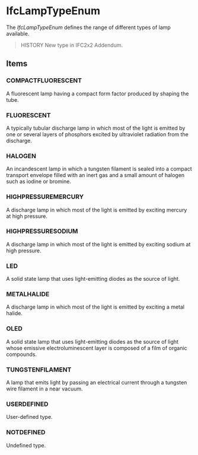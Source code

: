# IfcLampTypeEnum

The _IfcLampTypeEnum_ defines the range of different types of lamp available.<!-- end of definition -->

> HISTORY New type in IFC2x2 Addendum.

## Items

### COMPACTFLUORESCENT
A fluorescent lamp having a compact form factor produced by shaping the tube.

### FLUORESCENT
A typically tubular discharge lamp in which most of the light is emitted by one or several layers of phosphors excited by ultraviolet radiation from the discharge.

### HALOGEN
An incandescent lamp in which a tungsten filament is sealed into a compact transport envelope filled with an inert gas and a small amount of halogen such as iodine or bromine.

### HIGHPRESSUREMERCURY
A discharge lamp in which most of the light is emitted by exciting mercury at high pressure.

### HIGHPRESSURESODIUM
A discharge lamp in which most of the light is emitted by exciting sodium at high pressure.

### LED
A solid state lamp that uses light-emitting diodes as the source of light.

### METALHALIDE
A discharge lamp in which most of the light is emitted by exciting a metal halide.

### OLED
A solid state lamp that uses light-emitting diodes as the source of light whose emissive electroluminescent layer is composed of a film of organic compounds.

### TUNGSTENFILAMENT
A lamp that emits light by passing an electrical current through a tungsten wire filament in a near vacuum.

### USERDEFINED
User-defined type.

### NOTDEFINED
Undefined type.
